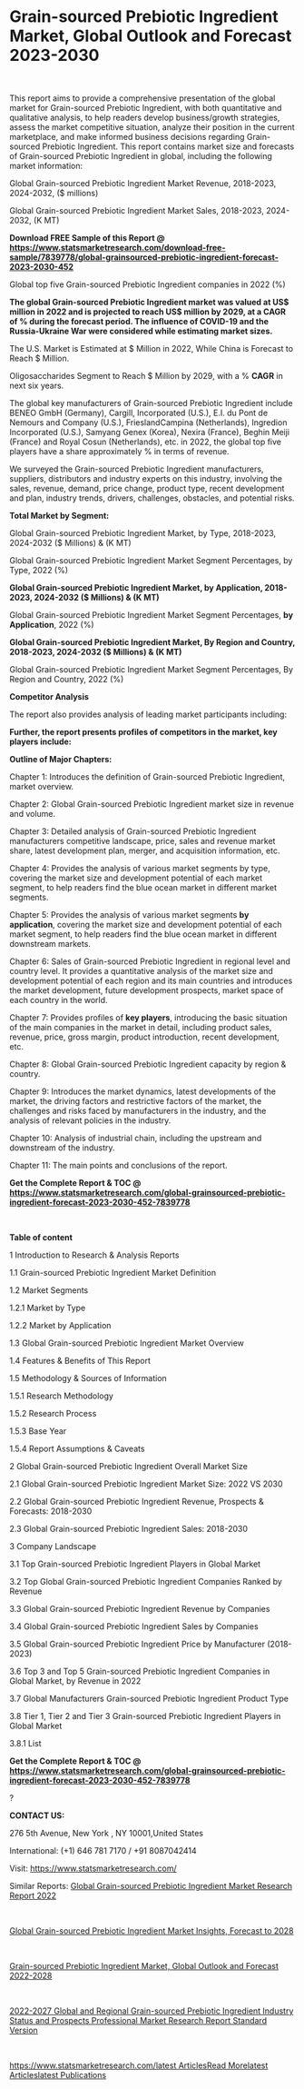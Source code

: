 <h1>Grain-sourced Prebiotic Ingredient Market, Global Outlook and Forecast 2023-2030</h1><br/><p>This report aims to provide a comprehensive presentation of the global market for Grain-sourced Prebiotic Ingredient, with both quantitative and qualitative analysis, to help readers develop business/growth strategies, assess the market competitive situation, analyze their position in the current marketplace, and make informed business decisions regarding Grain-sourced Prebiotic Ingredient. This report contains market size and forecasts of Grain-sourced Prebiotic Ingredient in global, including the following market information:</p>
 
 
 
 <p>Global Grain-sourced Prebiotic Ingredient Market Revenue, 2018-2023, 2024-2032, ($ millions)</p>
 
 
 
 <p>Global Grain-sourced Prebiotic Ingredient Market Sales, 2018-2023, 2024-2032, (K MT)</p>
 
 
 
 <p><strong>Download FREE Sample of this Report @ <a href="https://www.statsmarketresearch.com/download-free-sample/7839778/global-grainsourced-prebiotic-ingredient-forecast-2023-2030-452">https://www.statsmarketresearch.com/download-free-sample/7839778/global-grainsourced-prebiotic-ingredient-forecast-2023-2030-452</a></strong></p>
 
 
 
 <p>Global top five Grain-sourced Prebiotic Ingredient companies in 2022 (%)</p>
 
 
 
 <p><strong>The global Grain-sourced Prebiotic Ingredient market was valued at US$ million in 2022 and is projected to reach US$ million by 2029, at a <strong>CAGR</strong> of % during the forecast period. The influence of COVID-19 and the Russia-Ukraine War were considered while estimating market sizes.</strong></p>
 
 
 
 <p>The U.S. Market is Estimated at $ Million in 2022, While China is Forecast to Reach $ Million.</p>
 
 
 
 <p>Oligosaccharides Segment to Reach $ Million by 2029, with a % <strong>CAGR</strong> in next six years.</p>
 
 
 
 <p>The global key manufacturers of Grain-sourced Prebiotic Ingredient include BENEO GmbH (Germany), Cargill, Incorporated (U.S.), E.I. du Pont de Nemours and Company (U.S.), FrieslandCampina (Netherlands), Ingredion Incorporated (U.S.), Samyang Genex (Korea), Nexira (France), Beghin Meiji (France) and Royal Cosun (Netherlands), etc. in 2022, the global top five players have a share approximately % in terms of revenue.</p>
 
 
 
 <p>We surveyed the Grain-sourced Prebiotic Ingredient manufacturers, suppliers, distributors and industry experts on this industry, involving the sales, revenue, demand, price change, product type, recent development and plan, industry trends, drivers, challenges, obstacles, and potential risks.</p>
 
 
 
 <p><strong>Total Market by Segment:</strong></p>
 
 
 
 <p>Global Grain-sourced Prebiotic Ingredient Market, by Type, 2018-2023, 2024-2032 ($ Millions) & (K MT)</p>
 
 
 
 <p>Global Grain-sourced Prebiotic Ingredient Market Segment Percentages, by Type, 2022 (%)</p>
 
 
 
 <p><strong>Global Grain-sourced Prebiotic Ingredient Market, <strong>by Application</strong>, 2018-2023, 2024-2032 ($ Millions) & (K MT)</strong></p>
 
 
 
 <p>Global Grain-sourced Prebiotic Ingredient Market Segment Percentages, <strong>by Application</strong>, 2022 (%)</p>
 
 
 
 <p><strong>Global Grain-sourced Prebiotic Ingredient Market, By Region and Country, 2018-2023, 2024-2032 ($ Millions) & (K MT)</strong></p>
 
 
 
 <p>Global Grain-sourced Prebiotic Ingredient Market Segment Percentages, By Region and Country, 2022 (%)</p>
 
 
 
 <p><strong>Competitor Analysis</strong></p>
 
 
 
 <p>The report also provides analysis of leading market participants including:</p>
 
 
 
 <p><strong>Further, the report presents profiles of competitors in the market, <strong>key players</strong> include:</strong></p>
 
 
 
 <p><strong>Outline of Major Chapters:</strong></p>
 
 
 
 <p>Chapter 1: Introduces the definition of Grain-sourced Prebiotic Ingredient, market overview.</p>
 
 
 
 <p>Chapter 2: Global Grain-sourced Prebiotic Ingredient market size in revenue and volume.</p>
 
 
 
 <p>Chapter 3: Detailed analysis of Grain-sourced Prebiotic Ingredient manufacturers competitive landscape, price, sales and revenue market share, latest development plan, merger, and acquisition information, etc.</p>
 
 
 
 <p>Chapter 4: Provides the analysis of various market segments by type, covering the market size and development potential of each market segment, to help readers find the blue ocean market in different market segments.</p>
 
 
 
 <p>Chapter 5: Provides the analysis of various market segments <strong>by application</strong>, covering the market size and development potential of each market segment, to help readers find the blue ocean market in different downstream markets.</p>
 
 
 
 <p>Chapter 6: Sales of Grain-sourced Prebiotic Ingredient in regional level and country level. It provides a quantitative analysis of the market size and development potential of each region and its main countries and introduces the market development, future development prospects, market space of each country in the world.</p>
 
 
 
 <p>Chapter 7: Provides profiles of <strong>key players</strong>, introducing the basic situation of the main companies in the market in detail, including product sales, revenue, price, gross margin, product introduction, recent development, etc.</p>
 
 
 
 <p>Chapter 8: Global Grain-sourced Prebiotic Ingredient capacity by region & country.</p>
 
 
 
 <p>Chapter 9: Introduces the market dynamics, latest developments of the market, the driving factors and restrictive factors of the market, the challenges and risks faced by manufacturers in the industry, and the analysis of relevant policies in the industry.</p>
 
 
 
 <p>Chapter 10: Analysis of industrial chain, including the upstream and downstream of the industry.</p>
 
 
 
 <p>Chapter 11: The main points and conclusions of the report.</p>
 
 
 
 <div><b>Get the Complete Report & TOC @ <a href="https://www.statsmarketresearch.com/global-grainsourced-prebiotic-ingredient-forecast-2023-2030-452-7839778">https://www.statsmarketresearch.com/global-grainsourced-prebiotic-ingredient-forecast-2023-2030-452-7839778</a></b></div>
 
 
 
 <p><br />
 
 <b>Table of content</b></p>
 
 
 
 <p>1 Introduction to Research & Analysis Reports<br />
 
 1.1 Grain-sourced Prebiotic Ingredient Market Definition<br />
 
 1.2 Market Segments<br />
 
 1.2.1 Market by Type<br />
 
 1.2.2 Market by Application<br />
 
 1.3 Global Grain-sourced Prebiotic Ingredient Market Overview<br />
 
 1.4 Features & Benefits of This Report<br />
 
 1.5 Methodology & Sources of Information<br />
 
 1.5.1 Research Methodology<br />
 
 1.5.2 Research Process<br />
 
 1.5.3 Base Year<br />
 
 1.5.4 Report Assumptions & Caveats<br />
 
 2 Global Grain-sourced Prebiotic Ingredient Overall Market Size<br />
 
 2.1 Global Grain-sourced Prebiotic Ingredient Market Size: 2022 VS 2030<br />
 
 2.2 Global Grain-sourced Prebiotic Ingredient Revenue, Prospects & Forecasts: 2018-2030<br />
 
 2.3 Global Grain-sourced Prebiotic Ingredient Sales: 2018-2030<br />
 
 3 Company Landscape<br />
 
 3.1 Top Grain-sourced Prebiotic Ingredient Players in Global Market<br />
 
 3.2 Top Global Grain-sourced Prebiotic Ingredient Companies Ranked by Revenue<br />
 
 3.3 Global Grain-sourced Prebiotic Ingredient Revenue by Companies<br />
 
 3.4 Global Grain-sourced Prebiotic Ingredient Sales by Companies<br />
 
 3.5 Global Grain-sourced Prebiotic Ingredient Price by Manufacturer (2018-2023)<br />
 
 3.6 Top 3 and Top 5 Grain-sourced Prebiotic Ingredient Companies in Global Market, by Revenue in 2022<br />
 
 3.7 Global Manufacturers Grain-sourced Prebiotic Ingredient Product Type<br />
 
 3.8 Tier 1, Tier 2 and Tier 3 Grain-sourced Prebiotic Ingredient Players in Global Market<br />
 
 3.8.1 List</p>
 
 
 
 <div><b>Get the Complete Report & TOC @ <a href="https://www.statsmarketresearch.com/global-grainsourced-prebiotic-ingredient-forecast-2023-2030-452-7839778">https://www.statsmarketresearch.com/global-grainsourced-prebiotic-ingredient-forecast-2023-2030-452-7839778</a></b></div>
 
 
 
 <p>? </p>
 
 
 
 <p><b>CONTACT US:</b><br />
 
 276 5th Avenue, New York , NY 10001,United States<br />
 
 International: (+1) 646 781 7170 / +91 8087042414<br />
 
 Visit: <a href="https://www.statsmarketresearch.com/">https://www.statsmarketresearch.com/</a><br />
 
 Similar Reports: <a href="https://www.statsmarketresearch.com/global-grainsourced-prebiotic-ingredient-forecast-2023-2030-452-7839778">Global Grain-sourced Prebiotic Ingredient Market Research Report 2022</a><br />
 
 <br />
 
 <a href="https://www.statsmarketresearch.com/global-grainsourced-prebiotic-ingredient-forecast-2023-2030-452-7839778">Global Grain-sourced Prebiotic Ingredient Market Insights, Forecast to 2028</a><br />
 
 <br />
 
 <a href="https://www.statsmarketresearch.com/global-grainsourced-prebiotic-ingredient-forecast-2023-2030-452-7839778">Grain-sourced Prebiotic Ingredient Market, Global Outlook and Forecast 2022-2028</a><br />
 
 <br />
 
 <a href="https://www.statsmarketresearch.com/global-grainsourced-prebiotic-ingredient-forecast-2023-2030-452-7839778">2022-2027 Global and Regional Grain-sourced Prebiotic Ingredient Industry Status and Prospects Professional Market Research Report Standard Version</a><br />
 
 <br />
 
 <a href="https://gyeongbokgung.com">https://www.statsmarketresearch.com/</a><a href="https://hallyeomaritime.com">latest Articles</a><a href="https://jingwansa.com">Read More</a><a href="https://nguoiviet.jp/">latest Articles</a><a href="https://www.intelmarketresearch.com/">latest Publications</a></p>